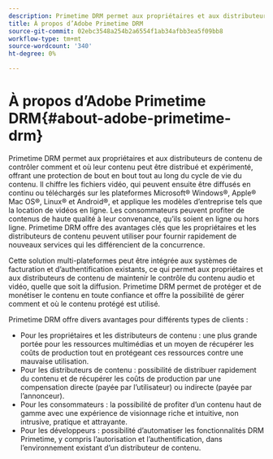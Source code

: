 ```yaml
---
description: Primetime DRM permet aux propriétaires et aux distributeurs de contenu de contrôler comment et où leur contenu peut être distribué et expérimenté, offrant une protection de bout en bout tout au long du cycle de vie du contenu. Il chiffre les fichiers vidéo, qui peuvent ensuite être diffusés en continu ou téléchargés sur les plateformes Microsoft® Windows®, Apple® Mac OS®, Linux® et Android®, et applique les modèles d’entreprise tels que la location de vidéos en ligne. Les consommateurs peuvent profiter de contenus de haute qualité à leur convenance, qu’ils soient en ligne ou hors ligne. Primetime DRM offre des avantages clés que les propriétaires et les distributeurs de contenu peuvent utiliser pour fournir rapidement de nouveaux services qui les différencient de la concurrence.
title: À propos d’Adobe Primetime DRM
source-git-commit: 02ebc3548a254b2a6554f1ab34afbb3ea5f09bb8
workflow-type: tm+mt
source-wordcount: '340'
ht-degree: 0%

---
```


# À propos d’Adobe Primetime DRM{#about-adobe-primetime-drm}

Primetime DRM permet aux propriétaires et aux distributeurs de contenu de contrôler comment et où leur contenu peut être distribué et expérimenté, offrant une protection de bout en bout tout au long du cycle de vie du contenu. Il chiffre les fichiers vidéo, qui peuvent ensuite être diffusés en continu ou téléchargés sur les plateformes Microsoft® Windows®, Apple® Mac OS®, Linux® et Android®, et applique les modèles d’entreprise tels que la location de vidéos en ligne. Les consommateurs peuvent profiter de contenus de haute qualité à leur convenance, qu’ils soient en ligne ou hors ligne. Primetime DRM offre des avantages clés que les propriétaires et les distributeurs de contenu peuvent utiliser pour fournir rapidement de nouveaux services qui les différencient de la concurrence.

Cette solution multi-plateformes peut être intégrée aux systèmes de facturation et d’authentification existants, ce qui permet aux propriétaires et aux distributeurs de contenu de maintenir le contrôle du contenu audio et vidéo, quelle que soit la diffusion. Primetime DRM permet de protéger et de monétiser le contenu en toute confiance et offre la possibilité de gérer comment et où le contenu protégé est utilisé.

Primetime DRM offre divers avantages pour différents types de clients :

* Pour les propriétaires et les distributeurs de contenu : une plus grande portée pour les ressources multimédias et un moyen de récupérer les coûts de production tout en protégeant ces ressources contre une mauvaise utilisation.
* Pour les distributeurs de contenu : possibilité de distribuer rapidement du contenu et de récupérer les coûts de production par une compensation directe (payée par l’utilisateur) ou indirecte (payée par l’annonceur).
* Pour les consommateurs : la possibilité de profiter d’un contenu haut de gamme avec une expérience de visionnage riche et intuitive, non intrusive, pratique et attrayante.
* Pour les développeurs : possibilité d’automatiser les fonctionnalités DRM Primetime, y compris l’autorisation et l’authentification, dans l’environnement existant d’un distributeur de contenu.

